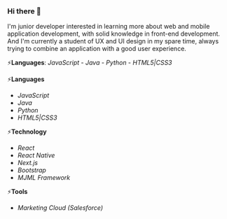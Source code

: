 ### Hi there 👋

I'm junior developer interested in learning more about web and mobile application development, with solid knowledge in front-end development. And I'm currently a student of UX and UI design in my spare time, always trying to combine an application with a good user experience.

⚡<b>Languages</b>: <i>JavaScript</i> - <i>Java</i> - <i>Python</i> - <i>HTML5|CSS3</i>

⚡<b>Languages</b> 
  - <i>JavaScript</i>
  - <i>Java</i>
  - <i>Python</i>
  - <i>HTML5|CSS3</i>
  
⚡<b>Technology</b> 
  - <i>React</i>
  - <i>React Native</i>
  - <i>Next.js</i>
  - <i>Bootstrap</i>
  - <i>MJML Framework</i>
  
⚡<b>Tools</b> 
  - <i>Marketing Cloud (Salesforce)</i>
  
  
<!--
**douglasrodrigwes/douglasrodrigwes** is a ✨ _special_ ✨ repository because its `README.md` (this file) appears on your GitHub profile.

Here are some ideas to get you started:

- 🔭 I’m currently working on ...
- 🌱 I’m currently learning ...
- 👯 I’m looking to collaborate on ...
- 🤔 I’m looking for help with ...
- 💬 Ask me about ...
- 📫 How to reach me: ...
- 😄 Pronouns: ...
- ⚡ Fun fact: ...
-->
